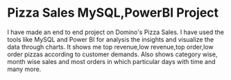 # Pizza Sales MySQL,PowerBI Project
I have made an end to end project on Domino's Pizza Sales.
I have used the tools like MySQL and Power BI for analysis the insights and visualize the data through charts.
It shows me top revenue,low revenue,top order,low order pizzas according to customer demands.
Also shows category wise, month wise sales and most orders in which particular days with time and many more.
